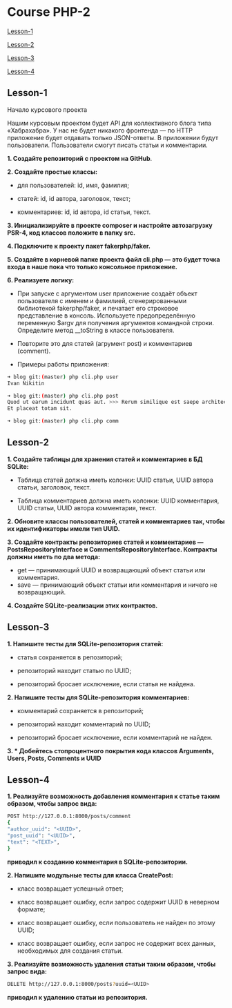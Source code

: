 # Course PHP-2

[Lesson-1](#Lesson-1)

[Lesson-2](#Lesson-2)

[Lesson-3](#Lesson-3)

[Lesson-4](#lesson-4)

## Lesson-1

Начало курсового проекта

Нашим курсовым проектом будет API для коллективного блога типа «Хабрахабра». У нас не
будет никакого фронтенда — по HTTP приложение будет отдавать только JSON-ответы. В
приложении будут пользователи. Пользователи смогут писать статьи и комментарии.

**1. Создайте репозиторий с проектом на GitHub**.

**2. Создайте простые классы:**

- для пользователей: id, имя, фамилия;

- статей: id, id автора, заголовок, текст;

- комментариев: id, id автора, id статьи, текст.

**3. Инициализируйте в проекте composer и настройте автозагрузку PSR-4, код классов
положите в папку src.**

**4. Подключите к проекту пакет fakerphp/faker.**

**5. Создайте в корневой папке проекта файл cli.php — это будет точка входа в наше пока
что только консольное приложение.**

**6. Реализуете логику:**

- При запуске с аргументом user приложение создаёт объект пользователя с
именем и фамилией, сгенерированными библиотекой fakerphp/faker, и
печатает его строковое представление в консоль. Используете
предопределённую переменную $argv для получения аргументов командной
строки. Определите метод __toString в классе пользователя.

- Повторите это для статей (агрумент post) и комментариев (comment).

- Примеры работы приложения:

```sh
➜ blog git:(master) php cli.php user
Ivan Nikitin

➜ blog git:(master) php cli.php post
Quod ut earum incidunt quas aut. >>> Rerum similique est saepe architecto eum.
Et placeat totam sit.

➜ blog git:(master) php cli.php comm
```

## Lesson-2

**1. Создайте таблицы для хранения статей и комментариев в БД SQLite:**

- Таблица статей должна иметь колонки: UUID статьи, UUID автора статьи, заголовок,
текст.

- Таблица комментариев должна иметь колонки: UUID комментария, UUID статьи, UUID
автора комментария, текст.

**2. Обновите классы пользователей, статей и комментариев так, чтобы их идентификаторы имели
тип UUID.**

**3. Создайте контракты репозиториев статей и комментариев — PostsRepositoryInterface и
CommentsRepositoryInterface. Контракты должны иметь по два метода:**

- get — принимающий UUID и возвращающий объект статьи или комментария.
- save — принимающий объект статьи или комментария и ничего не возвращающий.

**4. Создайте SQLite-реализации этих контрактов.**

## Lesson-3

**1. Напишите тесты для SQLite-репозитория статей:**

- статья сохраняется в репозиторий;

- репозиторий находит статью по UUID;

- репозиторий бросает исключение, если статья не найдена.

**2. Напишите тесты для SQLite-репозитория комментариев:**

- комментарий сохраняется в репозиторий;

- репозиторий находит комментарий по UUID;

- репозиторий бросает исключение, если комментарий не найден.

**3. * Добейтесь стопроцентного покрытия кода классов Arguments, Users, Posts, Comments и
UUID**

## Lesson-4

**1. Реализуйте возможность добавления комментария к статье таким образом, чтобы запрос
вида:**

```sh
POST http://127.0.0.1:8000/posts/comment
{
"author_uuid": "<UUID>",
"post_uuid": "<UUID>",
"text": "<TEXT>",
}
```

**приводил к созданию комментария в SQLite-репозитории.**

**2. Напишите модульные тесты для класса CreatePost:**

- класс возвращает успешный ответ;

- класс возвращает ошибку, если запрос содержит UUID в неверном формате;

- класс возвращает ошибку, если пользователь не найден по этому UUID;

- класс возвращает ошибку, если запрос не содержит всех данных, необходимых для
создания статьи.

**3. Реализуйте возможность удаления статьи таким образом, чтобы запрос вида:**

```sh
DELETE http://127.0.0.1:8000/posts?uuid=<UUID>
```

**приводил к удалению статьи из репозитория.**
